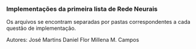 ### Implementações da primeira lista de Rede Neurais 

Os arquivos se encontram separadas por pastas correspondentes a cada questão de implementação. 

Autores: 
José Martins
Daniel Flor
Millena M. Campos
